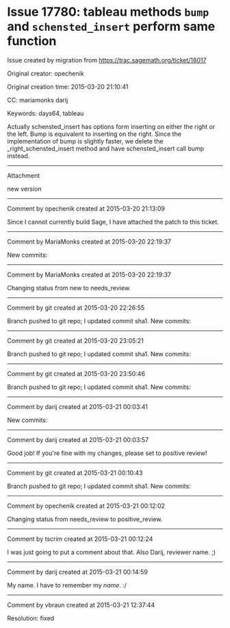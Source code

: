 # Issue 17780: tableau methods `bump` and `schensted_insert` perform same function

Issue created by migration from https://trac.sagemath.org/ticket/18017

Original creator: opechenik

Original creation time: 2015-03-20 21:10:41

CC:  mariamonks darij

Keywords: days64, tableau

Actually schensted_insert has options form inserting on either the right or the left. Bump is equivalent to inserting on the right. Since the implementation of bump is slightly faster, we delete the _right_schensted_insert method and have schensted_insert call bump instead.


---

Attachment

new version


---

Comment by opechenik created at 2015-03-20 21:13:09

Since I cannot currently build Sage, I have attached the patch to this ticket.


---

Comment by MariaMonks created at 2015-03-20 22:19:37

New commits:


---

Comment by MariaMonks created at 2015-03-20 22:19:37

Changing status from new to needs_review.


---

Comment by git created at 2015-03-20 22:26:55

Branch pushed to git repo; I updated commit sha1. New commits:


---

Comment by git created at 2015-03-20 23:05:21

Branch pushed to git repo; I updated commit sha1. New commits:


---

Comment by git created at 2015-03-20 23:50:46

Branch pushed to git repo; I updated commit sha1. New commits:


---

Comment by darij created at 2015-03-21 00:03:41

New commits:


---

Comment by darij created at 2015-03-21 00:03:57

Good job! If you're fine with my changes, please set to positive review!


---

Comment by git created at 2015-03-21 00:10:43

Branch pushed to git repo; I updated commit sha1. New commits:


---

Comment by opechenik created at 2015-03-21 00:12:02

Changing status from needs_review to positive_review.


---

Comment by tscrim created at 2015-03-21 00:12:24

I was just going to put a comment about that. Also Darij, reviewer name. ;)


---

Comment by darij created at 2015-03-21 00:14:59

My name. I have to remember my *name*. :/


---

Comment by vbraun created at 2015-03-21 12:37:44

Resolution: fixed
